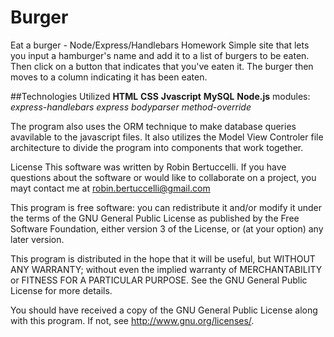 Burger
=====
Eat a burger - Node/Express/Handlebars Homework
Simple site that lets you input a hamburger's name and add it to a list of burgers to be eaten. Then click on a button that indicates that you've eaten it. The burger then moves to a column indicating it has been eaten.

##Technologies Utilized
**HTML**
**CSS**
**Jvascript**
**MySQL**
**Node.js**
    modules:
    *express-handlebars*
    *express*
    *bodyparser*
    *method-override*

The program also uses the ORM technique to make database queries avavilable to the javascript files. It also utilizes the Model View Controler file architecture to divide the program into components that work together.



License
This software was written by Robin Bertuccelli. If you have questions about the software or would like to collaborate on a project, you mayt contact me at robin.bertuccelli@gmail.com

This program is free software: you can redistribute it and/or modify it under the terms of the GNU General Public License as published by the Free Software Foundation, either version 3 of the License, or (at your option) any later version.

This program is distributed in the hope that it will be useful, but WITHOUT ANY WARRANTY; without even the implied warranty of MERCHANTABILITY or FITNESS FOR A PARTICULAR PURPOSE. See the GNU General Public License for more details.

You should have received a copy of the GNU General Public License along with this program. If not, see http://www.gnu.org/licenses/.


